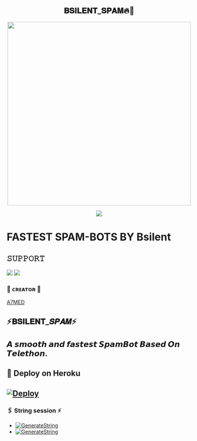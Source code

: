 <h2 align="center"><b> 𝐁𝐒𝐈𝐋𝐄𝐍𝐓_𝐒𝐏𝐀𝐌🔥💫 </b></h2>

<p align='Middle'><a href='https://t.me/ahmed15basher'><img src='https://te.legra.ph/file/0c28733c6f38e57236c8b.jpg' width='500"'></a></p>

<p align="center">
  <img src="https://readme-typing-svg.herokuapp.com?color=F77247&width=420&lines=A+Advanced+And+High+Qualitys+SpamBot%E2%9C%8C%EF%B8%8F;Pro%2C+Op%2C+FCK C/P%E2%9D%A4%EF%B8%8F">
</p> 

# FASTEST SPAM-BOTS BY Bsilent


## 𝚂𝚄𝙿𝙿𝙾𝚁𝚃 
                          
<a href="https://t.me/bsilent_60d59fe1"><img src="https://img.shields.io/badge/Join-SUPPORT%20CHANNEL-red.svg?logo=Telegram"></a>
<a href="https://t.me/bsilent_9d1563cb"><img src="https://img.shields.io/badge/Join-OFFICIAL%20GROUP-red.svg?logo=Telegram"></a>


### 🖤 ᴄʀᴇᴀᴛᴏʀ 🖤

[A7MED](https://t.me/ahmed15basher)

## ⚡𝐁𝐒𝐈𝐋𝐄𝐍𝐓_𝑺𝑷𝑨𝑴⚡
## 𝘼 𝙨𝙢𝙤𝙤𝙩𝙝 𝙖𝙣𝙙 𝙛𝙖𝙨𝙩𝙚𝙨𝙩 𝙎𝙥𝙖𝙢𝘽𝙤𝙩  𝘽𝙖𝙨𝙚𝙙 𝙊𝙣 𝙏𝙚𝙡𝙚𝙩𝙝𝙤𝙣.



## 🚀 Deploy on Heroku 
[![Deploy](https://www.herokucdn.com/deploy/button.svg)](https://heroku.com/deploy?template=https://github.com/FLASH-7H/FLASH-SPAM-OP)
------------------------------------------------

### 🖇️ String session ⚡

- [![GenerateString](https://img.shields.io/badge/GENRATE%20ON%20TELEGRAM-blueviolet?style=for-the-badge&logo=telegram)](https://t.me/SessionGeneratorBot)
- [![GenerateString](https://camo.githubusercontent.com/b8f040a155a621627eaf4fbc3d2bfc3201053c9184981c58a3195c6254865865/68747470733a2f2f696d672e736869656c64732e696f2f62616467652f47656e65726174652532304f6e2532305265706c2d626c756576696f6c65743f7374796c653d666f722d7468652d6261646765266c6f676f3d6170707665796f72)](https://repl.it/@TeamUltroid/UltroidStringSession#main.py)